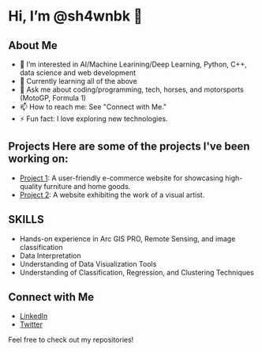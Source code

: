 # Hi, I’m @sh4wnbk 👋

## About Me
- 👀 I’m interested in AI/Machine Learining/Deep Learning, Python, C++, data science and web development
- 🌱 Currently learning all of the above
- 💬 Ask me about coding/programming, tech, horses, and motorsports (MotoGP, Formula 1)
- 📫 How to reach me: See "Connect with Me."
- ⚡ Fun fact: I love exploring new technologies.

## Projects Here are some of the projects I've been working on:
- [Project 1](https://sh4wnbk.github.io/-mobilia/index.html): A user-friendly e-commerce website for showcasing high-quality furniture and home goods.
- [Project 2](https://sh4wnbk.github.io/artisan/index.html): A website exhibiting the work of a visual artist.

## SKILLS
- Hands-on experience in Arc GIS PRO, Remote Sensing, and image classification
- Data Interpretation
- Understanding of Data Visualization Tools
- Understanding of Classification, Regression, and Clustering Techniques
  
## Connect with Me
- [LinkedIn](https://www.linkedin.com/in/shawn-blackman-data-analyst/)
- [Twitter](https://x.com/spaceinvader__)

Feel free to check out my repositories!
